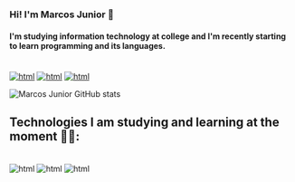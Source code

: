### Hi! I'm Marcos Junior 👋
#### I'm studying information technology at college and I'm recently starting to learn programming and its languages.

<div style="display: inline_block"><br/>
<a href="mail-to:madsj0304@gmail.com"><img align="center" alt="html" src="https://img.shields.io/badge/Gmail-D14836?style=for-the-badge&logo=gmail&logoColor=white"/></a>
<a href="https://instagram.com/marcos_adsj"><img align="center" alt="html" src="https://img.shields.io/badge/Instagram-E4405F?style=for-the-badge&logo=instagram&logoColor=white"/></a>
<a href="https://open.spotify.com/user/marcos10junior"><img align="center" alt="html" src="https://img.shields.io/badge/Spotify-1ED760?&style=for-the-badge&logo=spotify&logoColor=white"/></a>
</div>

![Marcos Junior GitHub stats](https://github-readme-stats.vercel.app/api?username=Marcos-adsj&show_icons=true&theme=radical)

## Technologies I am studying and learning at the moment 👨‍💻:
<div style="display: inline_block"><br/>
<img align="center" alt="html" src="https://img.shields.io/badge/HTML-239120?style=for-the-badge&logo=html5&logoColor=white"/>
<img align="center" alt="html" src="https://img.shields.io/badge/CSS-239120?&style=for-the-badge&logo=css3&logoColor=white"/>
<img align="center" alt="html" src="https://img.shields.io/badge/JavaScript-F7DF1E?style=for-the-badge&logo=javascript&logoColor=black"/>
</div>



